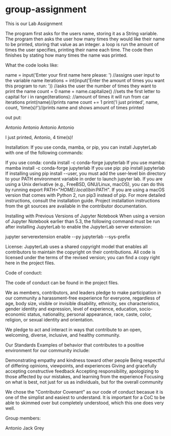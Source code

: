 # group-assignment
This is our Lab Assignment

The program first asks for the users name, storing it as a String variable. The program then asks the user how many times they would like their name to be printed, storing that value as an integer. a loop is run the amount of times the user specifies, printing their name each time. The code then finishes by stating how many times the name was printed. 



What the code looks like:

name = input('Enter your first name here please: ') //assigns user input to the variable name
iterations = int(input('Enter the amount of times you want this program to run: ')) //asks the user the number of times they want to print the name
count = 0
name = name.capitalize() //sets the first letter to capital 
for i in range(iterations): //amount of times it will run from car iterations
    print(name)//prints name
    count += 1
print('I just printed', name, count, 'time(s)!')//prints name and shows amount of times printed 

out put:

Antonio
Antonio
Antonio
Antonio

I just printed, Antonio, 4 time(s)!

Installation:
If you use conda, mamba, or pip, you can install JupyterLab with one of the following commands:

If you use conda:
conda install -c conda-forge jupyterlab
If you use mamba:
mamba install -c conda-forge jupyterlab
If you use pip:
pip install jupyterlab
If installing using pip install --user, you must add the user-level bin directory to your PATH environment variable in order to launch jupyter lab. If you are using a Unix derivative (e.g., FreeBSD, GNU/Linux, macOS), you can do this by running export PATH="$HOME/.local/bin:$PATH". If you are using a macOS version that comes with Python 2, run pip3 instead of pip.
For more detailed instructions, consult the installation guide. Project installation instructions from the git sources are available in the contributor documentation.

Installing with Previous Versions of Jupyter Notebook
When using a version of Jupyter Notebook earlier than 5.3, the following command must be run after installing JupyterLab to enable the JupyterLab server extension:

jupyter serverextension enable --py jupyterlab --sys-prefix

License:
JupyterLab uses a shared copyright model that enables all contributors to maintain the copyright on their contributions. All code is licensed under the terms of the revised version; you can find a copy right here in the project files.

Code of conduct:

The code of conduct can be found in the project files.

We as members, contributors, and leaders pledge to make participation in our community a harassment-free experience for everyone, regardless of age, body size, visible or invisible disability, ethnicity, sex characteristics, gender identity and expression, level of experience, education, socio-economic status, nationality, personal appearance, race, caste, color, religion, or sexual identity and orientation.

We pledge to act and interact in ways that contribute to an open, welcoming, diverse, inclusive, and healthy community.

Our Standards
Examples of behavior that contributes to a positive environment for our community include:

Demonstrating empathy and kindness toward other people
Being respectful of differing opinions, viewpoints, and experiences
Giving and gracefully accepting constructive feedback
Accepting responsibility, apologizing to those affected by our mistakes, and learning from the experience
Focusing on what is best, not just for us as individuals, but for the overall community

We chose the "Contributor Covenant" as our code of conduct becasue it is one of the simplist and easiest to understand. It is important for a CoC to be able to skimmed over but completely understood, which this one does very well.


Group members:

Antonio
Jack
Grey


